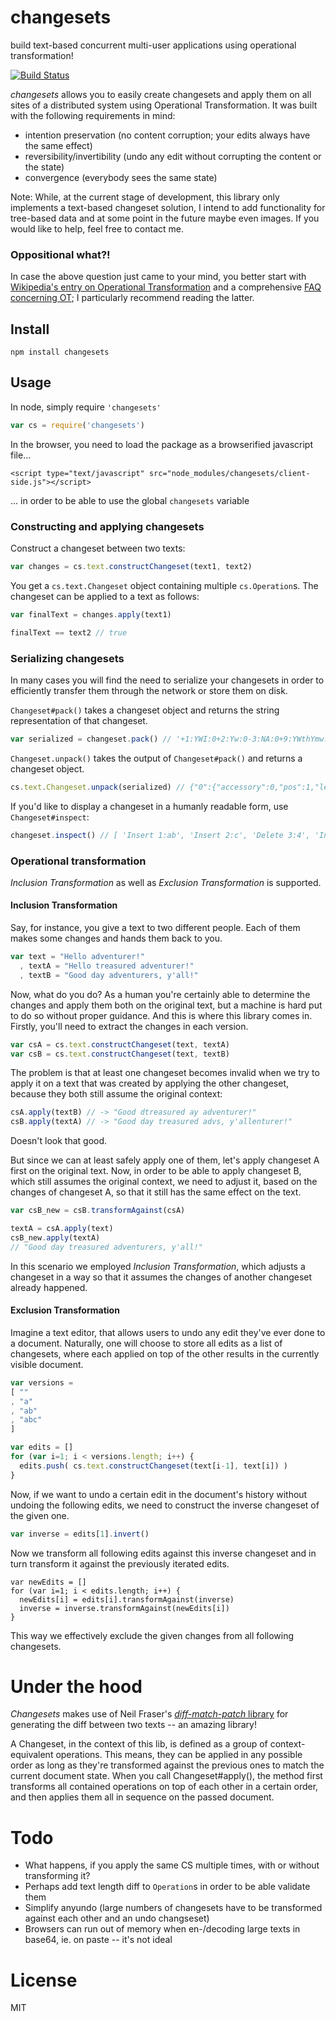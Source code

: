 ﻿
# changesets
build text-based concurrent multi-user applications using operational transformation!

[![Build Status](https://travis-ci.org/marcelklehr/node-changesets.png?branch=master)](https://travis-ci.org/marcelklehr/node-changesets)

*changesets* allows you to easily create changesets and apply them on all sites of a distributed system using Operational Transformation. It was built with the following requirements in mind:

* intention preservation (no content corruption; your edits always have the same effect)
* reversibility/invertibility (undo any edit without corrupting the content or the state)
* convergence (everybody sees the same state)

Note: While, at the current stage of development, this library only implements a text-based changeset solution, I intend to add functionality for tree-based data and at some point in the future maybe even images. If you would like to help, feel free to contact me.

### Oppositional what?!
In case the above question just came to your mind, you better start with [Wikipedia's entry on Operational Transformation](https://en.wikipedia.org/wiki/Operational_transformation) and a comprehensive [FAQ concerning OT](http://www3.ntu.edu.sg/home/czsun/projects/otfaq); I particularly recommend reading the latter.

## Install
`npm install changesets`

## Usage
In node, simply require `'changesets'`
```js
var cs = require('changesets')
```

In the browser, you need to load the package as a browserified javascript file...
```
<script type="text/javascript" src="node_modules/changesets/client-side.js"></script>
```
... in order to be able to use the global `changesets` variable

### Constructing and applying changesets
Construct a changeset between two texts:
```js
var changes = cs.text.constructChangeset(text1, text2)
```
You get a `cs.text.Changeset` object containing multiple `cs.Operation`s. The changeset can be applied to a text as follows:
```js
var finalText = changes.apply(text1)

finalText == text2 // true
```

### Serializing changesets
In many cases you will find the need to serialize your changesets in order to efficiently transfer them through the network or store them on disk.

`Changeset#pack()` takes a changeset object and returns the string representation of that changeset.
```js
var serialized = changeset.pack() // '+1:YWI:0+2:Yw:0-3:NA:0+9:YWthYmw:0+b:cmFkYQ:0'
```

`Changeset.unpack()` takes the output of `Changeset#pack()` and returns a changeset object.
```js
cs.text.Changeset.unpack(serialized) // {"0":{"accessory":0,"pos":1,"len":2,"text":"ab"},"1":{"accessory":0,"pos":2,"len":1,"text":"c"},"2":{"accessory":0,"pos":3,"len":1,"text" ...
```

If you'd like to display a changeset in a humanly readable form, use `Changeset#inspect`:

```js
changeset.inspect() // [ 'Insert 1:ab', 'Insert 2:c', 'Delete 3:4', 'Insert 9:akabl', 'Insert 11:rada' ]
```

### Operational transformation
*Inclusion Transformation* as well as *Exclusion Transformation* is supported.

#### Inclusion Transformation
Say, for instance, you give a text to two different people. Each of them makes some changes and hands them back to you.
```js
var text = "Hello adventurer!"
  , textA = "Hello treasured adventurer!"
  , textB = "Good day adventurers, y'all!"
```
Now, what do you do? As a human you're certainly able to determine the changes and apply them both on the original text, but a machine is hard put to do so without proper guidance. And this is where this library comes in. Firstly, you'll need to extract the changes in each version.
```js
var csA = cs.text.constructChangeset(text, textA)
var csB = cs.text.constructChangeset(text, textB)
```
The problem is that at least one changeset becomes invalid when we try to apply it on a text that was created by applying the other changeset, because they both still assume the original context:
```js
csA.apply(textB) // -> "Good dtreasured ay adventurer!"
csB.apply(textA) // -> "Good day treasured advs, y'allenturer!"
```
Doesn't look that good.

But since we can at least safely apply one of them, let's apply changeset A first on the original text. Now, in order to be able to apply changeset B, which still assumes the original context, we need to adjust it, based on the changes of changeset A, so that it still has the same effect on the text.
```js
var csB_new = csB.transformAgainst(csA)

textA = csA.apply(text)
csB_new.apply(textA)
// "Good day treasured adventurers, y'all!"
```
In this scenario we employed *Inclusion Transformation*, which adjusts a changeset in a way so that it assumes the changes of another changeset already happened.

#### Exclusion Transformation
Imagine a text editor, that allows users to undo any edit they've ever done to a document. Naturally, one will choose to store all edits as a list of changesets, where each applied on top of the other results in the currently visible document.
```js
var versions =
[ ""
, "a"
, "ab"
, "abc"
]

var edits = []
for (var i=1; i < versions.length; i++) {
  edits.push( cs.text.constructChangeset(text[i-1], text[i]) )
}
```
Now, if we want to undo a certain edit in the document's history without undoing the following edits, we need to construct the inverse changeset of the given one.
```js
var inverse = edits[1].invert()
```
Now we transform all following edits against this inverse changeset and in turn transform it against the previously iterated edits.
```
var newEdits = []
for (var i=1; i < edits.length; i++) {
  newEdits[i] = edits[i].transformAgainst(inverse)
  inverse = inverse.transformAgainst(newEdits[i])
}
```
This way we effectively exclude the given changes from all following changesets.

# Under the hood
*Changesets* makes use of Neil Fraser's [*diff-match-patch* library](https://code.google.com/p/google-diff-match-patch/) for generating the diff between two texts -- an amazing library!

A Changeset, in the context of this lib, is defined as a group of context-equivalent operations. This means, they can be applied in any possible order as long as they're transformed against the previous ones to match the current document state.
When you call Changeset#apply(), the method first transforms all contained operations on top of each other in a certain order, and then applies them all in sequence on the passed document.

# Todo
* What happens, if you apply the same CS multiple times, with or without transforming it?
* Perhaps add text length diff to `Operation`s in order to be able validate them
* Simplify anyundo (large numbers of changesets have to be transformed against each other and an undo changseset)
* Browsers can run out of memory when en-/decoding large texts in base64, ie. on paste -- it's not ideal

# License
MIT